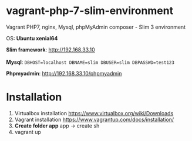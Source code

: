 # vagrant-php-7-slim-environment
Vagrant PHP7, nginx, Mysql, phpMyAdmin composer - Slim 3 environment
<br />

OS: **Ubuntu xenial64**

**Slim framework**: http://192.168.33.10<br />
<br />
**Mysql**:
`DBHOST=localhost
DBNAME=slim
DBUSER=slim
DBPASSWD=test123`

**Phpmyadmin**: http://192.168.33.10/phpmyadmin<br />


# Installation

1. Virtualbox installation https://www.virtualbox.org/wiki/Downloads
2. Vagrant installation https://www.vagrantup.com/docs/installation/
3. **Create folder app** 
    app -> create
    sh   
4. vagrant up